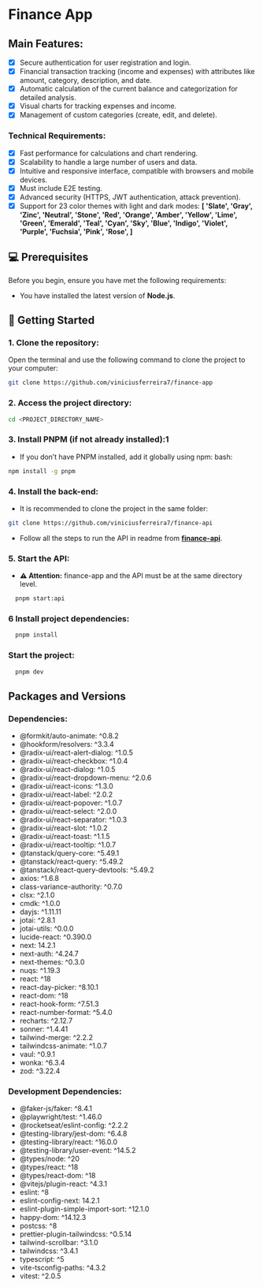 # Finance App

## **Main Features:**

- [x] Secure authentication for user registration and login.
- [x] Financial transaction tracking (income and expenses) with attributes like amount, category, description, and date.
- [x] Automatic calculation of the current balance and categorization for detailed analysis.
- [x] Visual charts for tracking expenses and income.
- [x] Management of custom categories (create, edit, and delete).

### Technical Requirements:

- [x] Fast performance for calculations and chart rendering.
- [x] Scalability to handle a large number of users and data.
- [x] Intuitive and responsive interface, compatible with browsers and mobile devices.
- [x] Must include E2E testing.
- [x] Advanced security (HTTPS, JWT authentication, attack prevention).
- [x] Support for 23 color themes with light and dark modes:
  **[
  'Slate',
  'Gray',
  'Zinc',
  'Neutral',
  'Stone',
  'Red',
  'Orange',
  'Amber',
  'Yellow',
  'Lime',
  'Green',
  'Emerald',
  'Teal',
  'Cyan',
  'Sky',
  'Blue',
  'Indigo',
  'Violet',
  'Purple',
  'Fuchsia',
  'Pink',
  'Rose',
]**

## 💻 Prerequisites

Before you begin, ensure you have met the following requirements:

- You have installed the latest version of **Node.js**.

## 🚀 Getting Started

### 1. Clone the repository:

Open the terminal and use the following command to clone the project to your computer:

```bash
git clone https://github.com/viniciusferreira7/finance-app
```

### 2. Access the project directory:

```bash
cd <PROJECT_DIRECTORY_NAME>
```

### 3. Install PNPM (if not already installed):1

- If you don’t have PNPM installed, add it globally using npm:
bash:

```bash
npm install -g pnpm
```

### 4. Install the back-end:
- It is recommended to clone the project in the same folder:
```bash
git clone https://github.com/viniciusferreira7/finance-api
```

- Follow all the steps to run the API in readme from **[finance-api](https://github.com/viniciusferreira7/finance-api/blob/main/README.md)**.

### 5. Start the API:
- **⚠️ Attention:** finance-app and the API must be at the same directory level.

```bash
  pnpm start:api
```

### 6 Install project dependencies:

```bash
  pnpm install
```

### Start the project:

```bash
  pnpm dev
```

## Packages and Versions
### Dependencies:

- @formkit/auto-animate: ^0.8.2
- @hookform/resolvers: ^3.3.4
- @radix-ui/react-alert-dialog: ^1.0.5
- @radix-ui/react-checkbox: ^1.0.4
- @radix-ui/react-dialog: ^1.0.5
- @radix-ui/react-dropdown-menu: ^2.0.6
- @radix-ui/react-icons: ^1.3.0
- @radix-ui/react-label: ^2.0.2
- @radix-ui/react-popover: ^1.0.7
- @radix-ui/react-select: ^2.0.0
- @radix-ui/react-separator: ^1.0.3
- @radix-ui/react-slot: ^1.0.2
- @radix-ui/react-toast: ^1.1.5
- @radix-ui/react-tooltip: ^1.0.7
- @tanstack/query-core: ^5.49.1
- @tanstack/react-query: ^5.49.2
- @tanstack/react-query-devtools: ^5.49.2
- axios: ^1.6.8
- class-variance-authority: ^0.7.0
- clsx: ^2.1.0
- cmdk: ^1.0.0
- dayjs: ^1.11.11
- jotai: ^2.8.1
- jotai-utils: ^0.0.0
- lucide-react: ^0.390.0
- next: 14.2.1
- next-auth: ^4.24.7
- next-themes: ^0.3.0
- nuqs: ^1.19.3
- react: ^18
- react-day-picker: ^8.10.1
- react-dom: ^18
- react-hook-form: ^7.51.3
- react-number-format: ^5.4.0
- recharts: ^2.12.7
- sonner: ^1.4.41
- tailwind-merge: ^2.2.2
- tailwindcss-animate: ^1.0.7
- vaul: ^0.9.1
- wonka: ^6.3.4
- zod: ^3.22.4

 ### Development Dependencies:
- @faker-js/faker: ^8.4.1
- @playwright/test: ^1.46.0
- @rocketseat/eslint-config: ^2.2.2
- @testing-library/jest-dom: ^6.4.8
- @testing-library/react: ^16.0.0
- @testing-library/user-event: ^14.5.2
- @types/node: ^20
- @types/react: ^18
- @types/react-dom: ^18
- @vitejs/plugin-react: ^4.3.1
- eslint: ^8
- eslint-config-next: 14.2.1
- eslint-plugin-simple-import-sort: ^12.1.0
- happy-dom: ^14.12.3
- postcss: ^8
- prettier-plugin-tailwindcss: ^0.5.14
- tailwind-scrollbar: ^3.1.0
- tailwindcss: ^3.4.1
- typescript: ^5
- vite-tsconfig-paths: ^4.3.2
- vitest: ^2.0.5